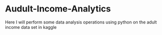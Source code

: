 # Audult-Income-Analytics
Here I will perform some data analysis operations using python on the adult income data set in kaggle
